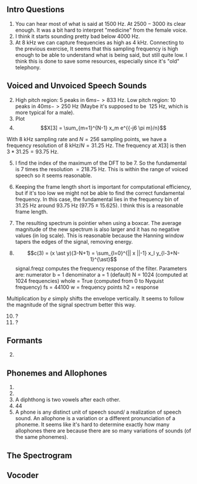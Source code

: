 
## Intro Questions
1. You can hear most of what is said at $1500$ Hz. At $2500-3000$ its clear enough. It was a bit hard to interpret "medicine" from the female voice. 
2. I think it starts sounding pretty bad below $4000$ Hz.
3. At $8$ kHz we can capture frequencies as high as $4$ kHz. Connecting to the previous exercise, It seems that this sampling frequency is high enough to be able to understand what is being said, but still quite low. I think this is done to save some resources, especially since it's "old" telephony.

## Voiced and Unvoiced Speech Sounds
2. High pitch region: $5$ peaks in $6ms -> 833$ Hz. Low pitch region: $10$ peaks in $40ms -> 250$ Hz (Maybe it's supposed to be $~125$ Hz, which is more typical for a male).
3. Plot
4. $$X[3] = \sum_{m=1}^{N-1} x_m e^{{-j6 \pi m}/n}$$

With 8 kHz sampling rate and $N = 256$ sampling points, we have a frequency resolution of $8$ kHz$/N = 31.25$ Hz. The frequency at $X[3]$ is then $3*31.25 = 93.75$ Hz.

5. I find the index of the maximum of the DFT to be $7$. So the fundamental is $7$ times the resolution $= 218.75$ Hz. This is within the range of voiced speech so it seems reasonable.

6. Keeping the frame length short is important for computational efficiency, but if it's too low we might not be able to find the correct fundamental frequency. In this case, the fundamental lies in the frequency bin of $31.25$ Hz around $93.75$ Hz ($97.75 \pm 15.625$). I think this is a reasonable frame length. 
7. The resulting spectrum is pointier when using a boxcar. The average magnitude of the new spectrum is also larger and it has no negative values (in log scale). This is reasonable because the Hanning window tapers the edges of the signal, removing energy.
  9. $$c(3) = (x \ast y)(3-N+1) = \sum_{l=0}^{|| x ||-1} x_l y_{l-3+N-1}^{\ast}$$
  signal.freqz computes the frequency response of the filter. Parameters are:
  numerator b = 1
  denominator a = 1 (default)
  N = 1024 (computed at 1024 frequencies)
  whole = True (computed from 0 to Nyquist frequency) 
  fs = 44100
  w = frequency points
  h2 = response

  Multiplication by $e$ simply shifts the envelope vertically. It seems to follow the magnitude of the signal spectrum better this way.

  10. ? 
  11. ?

## Formants
 
2.

## Phonemes and Allophones
1.
2.
3. A diphthong is two vowels after each other. 
4. 44
5. A phone is any distinct unit of speech sound/ a realization of speech sound. An allophone is a variation or a different pronunciation of a phoneme. It seems like it's hard to determine exactly how many allophones there are because there are so many variations of sounds (of the same phonemes).

## The Spectrogram

## Vocoder
